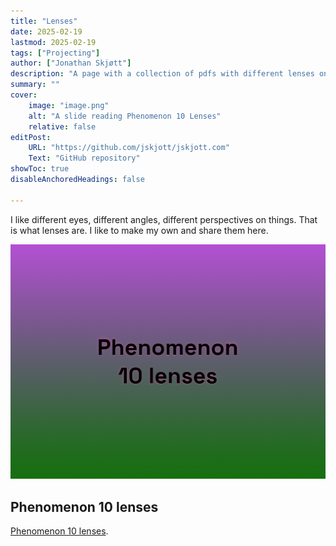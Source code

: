 ```yaml
---
title: "Lenses" 
date: 2025-02-19
lastmod: 2025-02-19
tags: ["Projecting"]
author: ["Jonathan Skjøtt"]
description: "A page with a collection of pdfs with different lenses on a variety of different phenomena. Mostly related to digital design."
summary: ""
cover:
    image: "image.png"
    alt: "A slide reading Phenomenon 10 Lenses"
    relative: false
editPost:
    URL: "https://github.com/jskjott/jskjott.com"
    Text: "GitHub repository"
showToc: true
disableAnchoredHeadings: false

---
```


I like different eyes, different angles, different perspectives on things. That is what lenses are. I like to make my own and share them here.

![A slide reading Phenomenon 10 Lenses](image.png)

## Phenomenon 10 lenses

[Phenomenon 10 lenses](phenomenon_10_lenses_compressed.pdf).
